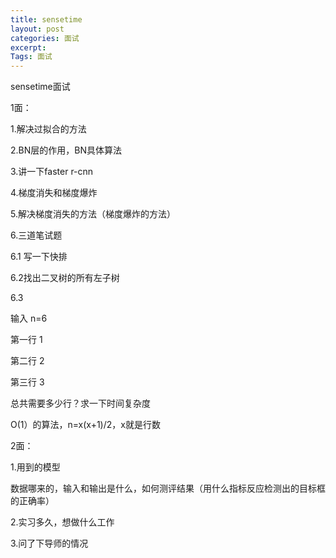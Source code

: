```yaml
---
title: sensetime
layout: post
categories: 面试
excerpt: 
Tags: 面试
---
```


sensetime面试

1面：

1.解决过拟合的方法

2.BN层的作用，BN具体算法

3.讲一下faster r-cnn

4.梯度消失和梯度爆炸

5.解决梯度消失的方法（梯度爆炸的方法）

6.三道笔试题

6.1 写一下快排

6.2找出二叉树的所有左子树

6.3 

输入 n=6

第一行 1

第二行 2

第三行 3

总共需要多少行？求一下时间复杂度

O(1）的算法，n=x(x+1)/2，x就是行数

2面：

1.用到的模型

数据哪来的，输入和输出是什么，如何测评结果（用什么指标反应检测出的目标框的正确率）

2.实习多久，想做什么工作

3.问了下导师的情况